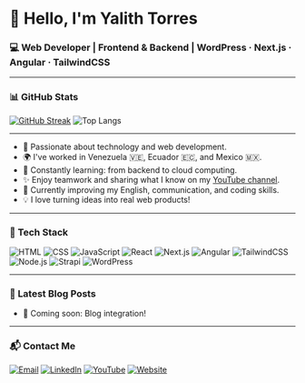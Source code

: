 # 👋 Hello, I'm Yalith Torres

### 💻 Web Developer | Frontend & Backend | WordPress · Next.js · Angular · TailwindCSS

---

### 📊 GitHub Stats

[![GitHub Streak](https://streak-stats.demolab.com?user=YTorresL&theme=dark&hide_border=true)](https://git.io/streak-stats)
![Top Langs](https://github-readme-stats.vercel.app/api/top-langs/?username=tuUsuario&layout=compact&theme=dark)

---

- 🚀 Passionate about technology and web development.
- 🌍 I've worked in Venezuela 🇻🇪, Ecuador 🇪🇨, and Mexico 🇲🇽.
- 🧠 Constantly learning: from backend to cloud computing.
- ✨ Enjoy teamwork and sharing what I know on my [YouTube channel](https://youtube.com/tu-canal).
- 🌱 Currently improving my English, communication, and coding skills.
- 💡 I love turning ideas into real web products!

---

### 🧰 Tech Stack

![HTML](https://img.shields.io/badge/HTML5-E34F26?style=flat&logo=html5&logoColor=white)
![CSS](https://img.shields.io/badge/CSS3-1572B6?style=flat&logo=css3&logoColor=white)
![JavaScript](https://img.shields.io/badge/JavaScript-F7DF1E?style=flat&logo=javascript&logoColor=black)
![React](https://img.shields.io/badge/React-20232A?style=flat&logo=react&logoColor=61DAFB)
![Next.js](https://img.shields.io/badge/Next.js-000000?style=flat&logo=nextdotjs)
![Angular](https://img.shields.io/badge/Angular-DD0031?style=flat&logo=angular&logoColor=white)
![TailwindCSS](https://img.shields.io/badge/TailwindCSS-38B2AC?style=flat&logo=tailwind-css&logoColor=white)
![Node.js](https://img.shields.io/badge/Node.js-339933?style=flat&logo=node.js&logoColor=white)
![Strapi](https://img.shields.io/badge/Strapi-4945FF?style=flat&logo=strapi&logoColor=white)
![WordPress](https://img.shields.io/badge/WordPress-21759B?style=flat&logo=wordpress&logoColor=white)

---

### 📝 Latest Blog Posts

<!-- BLOG-POST-LIST:START -->
- 🚧 Coming soon: Blog integration!
<!-- BLOG-POST-LIST:END -->

---

### 📬 Contact Me

[![Email](https://img.shields.io/badge/Gmail-D14836?style=flat&logo=gmail&logoColor=white)](mailto:tuemail@gmail.com)
[![LinkedIn](https://img.shields.io/badge/LinkedIn-blue?style=flat&logo=linkedin&logoColor=white)](https://linkedin.com/in/tuusuario)
[![YouTube](https://img.shields.io/badge/YouTube-red?style=flat&logo=youtube&logoColor=white)](https://youtube.com/tu-canal)
[![Website](https://img.shields.io/badge/Website-000000?style=flat&logo=about-dot-me&logoColor=white)](https://tusitio.dev)


